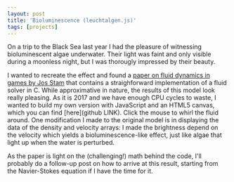 ```yaml
---
layout: post
title: 'Bioluminescence (leuchtalgen.js)'
tags: [projects]
---
```


On a trip to the Black Sea last year I had the pleasure of witnessing bioluminescent algae underwater. Their light was faint and only visible during a moonless night, but I was thorougly impressed by their beauty. 

I wanted to recreate the effect and found a [paper on fluid dynamics in games by Jos Stam](http://www.dgp.toronto.edu/people/stam/reality/Research/pdf/GDC03.pdf) that contains a straighforward implementation of a fluid solver in C. While approximative in nature, the results of this model look really pleasing. As it is 2017 and we have enough CPU cycles to waste, I wanted to build my own version with JavaScript and an HTML5 canvas, which you can find [here](github LINK).  Click the mouse to whirl the fluid around. One modification I made to the original model is in displaying the data of the density and velocity arrays: I made the brightness depend on the velocity which yields a bioluminescence-like effect, just like algae that light up when the water is perturbed.

As the paper is light on the (challenging!) math behind the code, I'll probably do a follow-up post on how to arrive at this result, starting from the Navier-Stokes equation if I have the time for it.
